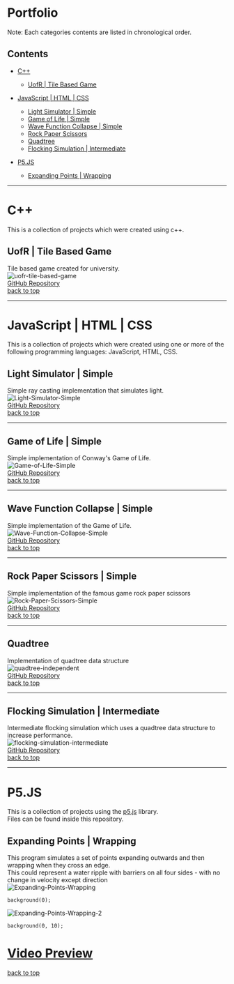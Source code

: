 # Portfolio

Note: Each categories contents are listed in chronological order.

## Contents
+ [C++](#c++)
  + [UofR | Tile Based Game](#uofr-tile-based-game)
+ [JavaScript | HTML | CSS](#javascript-html-css)
  + [Light Simulator | Simple](#light-simulator-simple)
  + [Game of Life | Simple](#game-of-life-simple)
  + [Wave Function Collapse | Simple](#wave-function-collapse-simple)
  + [Rock Paper Scissors](#rock-paper-scissors-simple)
  + [Quadtree](#quadtree)
  + [Flocking Simulation | Intermediate](#flocking-simulation-intermediate)

+ [P5.JS](#p5.js)
  + [Expanding Points | Wrapping](#expanding-points-wrapping)

---

# <a name="c++">C++</a>
This is a collection of projects which were created using c++.
<br>

## <a name="uofr-tile-based-game">UofR | Tile Based Game</a>
Tile based game created for university.
<br>
![uofr-tile-based-game](https://github.com/IncorrectPleaseTryAgain/Portfolio/assets/99939034/73e8826d-6bc6-4c73-8e0d-bf86a12d99f2)
<br>
[GitHub Repository](https://github.com/IncorrectPleaseTryAgain/CS-115-Tile-Based-Game)
<br>
[back to top](#portfolio)

---

# <a name="javascript-html-css">JavaScript | HTML | CSS</a>
This is a collection of projects which were created using one or more of the following programming languages: JavaScript, HTML, CSS.
<br>

## <a name="light-simulator-simple">Light Simulator | Simple</a>
Simple ray casting implementation that simulates light.
<br>
![Light-Simulator-Simple](https://github.com/IncorrectPleaseTryAgain/Renders/assets/99939034/33b3b092-c595-4c6f-a9b0-28876c3d1634)
<br>
[GitHub Repository](https://github.com/IncorrectPleaseTryAgain/Light-Simulator-Simple)
<br>
[back to top](#portfolio)

---

## <a name="game-of-life-simple">Game of Life | Simple</a>
Simple implementation of Conway's Game of Life.
<br>
![Game-of-Life-Simple](https://github.com/IncorrectPleaseTryAgain/Renders/assets/99939034/efecd997-4a0a-4665-bba6-22b0ca77273b)
<br>
[GitHub Repository](https://github.com/IncorrectPleaseTryAgain/Game-Of-Life-Simple)
<br>
[back to top](#portfolio)

---

## <a name="wave-function-collapse-simple">Wave Function Collapse | Simple</a>
Simple implementation of the Game of Life.
<br>
![Wave-Function-Collapse-Simple](https://github.com/IncorrectPleaseTryAgain/Renders/assets/99939034/cdb8ba88-879e-4043-bd92-ff3ca36adb43)
<br>
[GitHub Repository](https://github.com/IncorrectPleaseTryAgain/Wave-Function-Collapse-Simple)
<br>
[back to top](#portfolio)

---

## <a name="rock-paper-scissors-simple">Rock Paper Scissors | Simple</a>
Simple implementation of the famous game rock paper scissors
<br>
![Rock-Paper-Scissors-Simple](https://github.com/IncorrectPleaseTryAgain/Portfolio/assets/99939034/5f447e08-e4f8-455d-baa1-d209d39ad4d3)
<br>
[GitHub Repository](https://github.com/IncorrectPleaseTryAgain/Rock-Paper-Scissors-Simple)
<br>
[back to top](#portfolio)

---

## <a name="quadtree">Quadtree</a>
Implementation of quadtree data structure
<br>
![quadtree-independent](https://github.com/IncorrectPleaseTryAgain/Portfolio/assets/99939034/a462d249-49ce-42a5-947b-c9d8d86c780a)
<br>
[GitHub Repository](https://github.com/IncorrectPleaseTryAgain/Quadtree)
<br>
[back to top](#portfolio)

---

## <a name="flocking-simulation-intermediate">Flocking Simulation | Intermediate</a>
Intermediate flocking simulation which uses a quadtree data structure to increase performance.
<br>
![flocking-simulation-intermediate](https://github.com/IncorrectPleaseTryAgain/Portfolio/assets/99939034/3bba2736-1da1-4224-b278-3a133b83804b)
<br>
[GitHub Repository](https://github.com/IncorrectPleaseTryAgain/Flocking-Simulation-Intermediate)
<br>
[back to top](#portfolio)

---

# <a name="p5.js">P5.JS</a>
This is a collection of projects using the [p5.js](https://p5js.org/) library.
<br>
Files can be found inside this repository.
<br>

<a name="expanding-points-wrapping"></a>
## Expanding Points | Wrapping
This program simulates a set of points expanding outwards and then wrapping when they cross an edge.
<br>
This could represent a water ripple with barriers on all four sides - with no change in velocity except direction
<br>
![Expanding-Points-Wrapping](https://github.com/IncorrectPleaseTryAgain/Renders/assets/99939034/539fdecf-0964-476a-899e-f2ec291bb229)
<br>
```
background(0);
```
![Expanding-Points-Wrapping-2](https://github.com/IncorrectPleaseTryAgain/Portfolio/assets/99939034/40ae1299-f204-4e3d-a8cc-030e3904de0a)
<br>
```
background(0, 10);
```
# <a href="https://youtu.be/JAGg-DnOY68">Video Preview</a>
[back to top](#portfolio)

